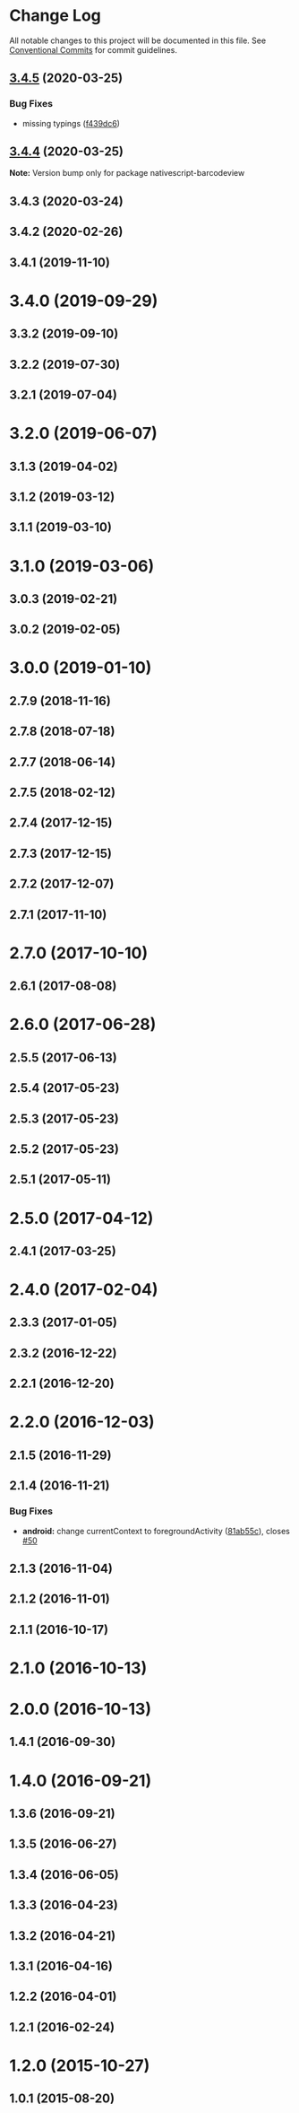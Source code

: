# Change Log

All notable changes to this project will be documented in this file.
See [Conventional Commits](https://conventionalcommits.org) for commit guidelines.

## [3.4.5](https://github.com/farfromrefug/nativescript-barcodeview/compare/v3.4.4...v3.4.5) (2020-03-25)


### Bug Fixes

* missing typings ([f439dc6](https://github.com/farfromrefug/nativescript-barcodeview/commit/f439dc61d8196853f69b3db63a3353a21a10abfe))





## [3.4.4](https://github.com/farfromrefug/nativescript-barcodeview/compare/v3.4.3...v3.4.4) (2020-03-25)

**Note:** Version bump only for package nativescript-barcodeview





## 3.4.3 (2020-03-24)



## 3.4.2 (2020-02-26)



## 3.4.1 (2019-11-10)



# 3.4.0 (2019-09-29)



## 3.3.2 (2019-09-10)



## 3.2.2 (2019-07-30)



## 3.2.1 (2019-07-04)



# 3.2.0 (2019-06-07)



## 3.1.3 (2019-04-02)



## 3.1.2 (2019-03-12)



## 3.1.1 (2019-03-10)



# 3.1.0 (2019-03-06)



## 3.0.3 (2019-02-21)



## 3.0.2 (2019-02-05)



# 3.0.0 (2019-01-10)



## 2.7.9 (2018-11-16)



## 2.7.8 (2018-07-18)



## 2.7.7 (2018-06-14)



## 2.7.5 (2018-02-12)



## 2.7.4 (2017-12-15)



## 2.7.3 (2017-12-15)



## 2.7.2 (2017-12-07)



## 2.7.1 (2017-11-10)



# 2.7.0 (2017-10-10)



## 2.6.1 (2017-08-08)



# 2.6.0 (2017-06-28)



## 2.5.5 (2017-06-13)



## 2.5.4 (2017-05-23)



## 2.5.3 (2017-05-23)



## 2.5.2 (2017-05-23)



## 2.5.1 (2017-05-11)



# 2.5.0 (2017-04-12)



## 2.4.1 (2017-03-25)



# 2.4.0 (2017-02-04)



## 2.3.3 (2017-01-05)



## 2.3.2 (2016-12-22)



## 2.2.1 (2016-12-20)



# 2.2.0 (2016-12-03)



## 2.1.5 (2016-11-29)



## 2.1.4 (2016-11-21)


### Bug Fixes

* **android:** change currentContext to foregroundActivity ([81ab55c](https://github.com/farfromrefug/nativescript-barcodeview/commit/81ab55c02c1634873cd575777aa938803c514e5a)), closes [#50](https://github.com/farfromrefug/nativescript-barcodeview/issues/50)



## 2.1.3 (2016-11-04)



## 2.1.2 (2016-11-01)



## 2.1.1 (2016-10-17)



# 2.1.0 (2016-10-13)



# 2.0.0 (2016-10-13)



## 1.4.1 (2016-09-30)



# 1.4.0 (2016-09-21)



## 1.3.6 (2016-09-21)



## 1.3.5 (2016-06-27)



## 1.3.4 (2016-06-05)



## 1.3.3 (2016-04-23)



## 1.3.2 (2016-04-21)



## 1.3.1 (2016-04-16)



## 1.2.2 (2016-04-01)



## 1.2.1 (2016-02-24)



# 1.2.0 (2015-10-27)



## 1.0.1 (2015-08-20)
